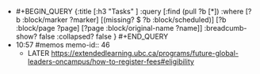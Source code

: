- #+BEGIN_QUERY
  {:title [:h3 "Tasks" ]
  :query [:find (pull ?b [*])
  :where
    [?b :block/marker ?marker]
    [(missing? $ ?b :block/scheduled)]
    [?b :block/page ?page]
    [?page :block/original-name ?name]]
  :breadcumb-show? false
  :collapsed? false
  }
  #+END_QUERY
- 10:57 #memos
  memo-id:: 46
	- LATER  https://extendedlearning.ubc.ca/programs/future-global-leaders-oncampus/how-to-register-fees#eligibility
